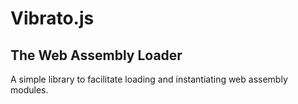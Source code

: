# Vibrato.js

## The Web Assembly Loader
A simple library to facilitate loading and instantiating web assembly modules.
